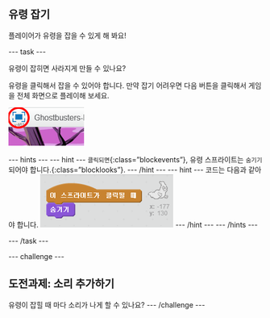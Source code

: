 ## 유령 잡기

플레이어가 유령을 잡을 수 있게 해 봐요!

\--- task \---

유령이 잡히면 사라지게 만들 수 있나요?

유령을 클릭해서 잡을 수 있어야 합니다. 만약 잡기 어려우면 다음 버튼을 클릭해서 게임을 전체 화면으로 플레이해 보세요.

![screenshot](images/ghost-fullscreen.png)

\--- hints \--- \--- hint \--- `클릭되면`{:class=”blockevents”}, 유령 스프라이트는 `숨기기` 되어야 합니다.{:class=”blocklooks”}. \--- /hint \--- \--- hint \--- 코드는 다음과 같아야 합니다. ![screenshot](images/ghost-catch-code.png) \--- /hint \--- \--- /hints \---

\--- /task \---

\--- challenge \---

## 도전과제: 소리 추가하기

유령이 잡힐 때 마다 소리가 나게 할 수 있나요? \--- /challenge \---